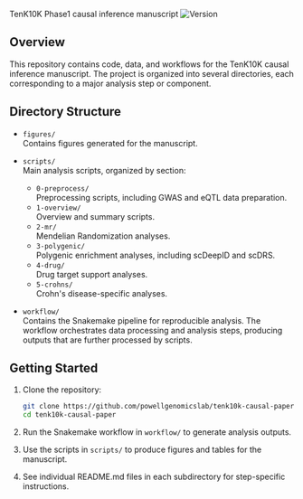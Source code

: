 TenK10K Phase1 causal inference manuscript
![Version](https://img.shields.io/badge/version-preprint)

## Overview

This repository contains code, data, and workflows for the TenK10K causal inference manuscript. The project is organized into several directories, each corresponding to a major analysis step or component.

## Directory Structure

- `figures/`  
  Contains figures generated for the manuscript.

- `scripts/`  
  Main analysis scripts, organized by section:
  - `0-preprocess/`  
    Preprocessing scripts, including GWAS and eQTL data preparation.
  - `1-overview/`  
    Overview and summary scripts.
  - `2-mr/`  
    Mendelian Randomization analyses.
  - `3-polygenic/`  
    Polygenic enrichment analyses, including scDeepID and scDRS.
  - `4-drug/`  
    Drug target support analyses.
  - `5-crohns/`  
    Crohn's disease-specific analyses.

- `workflow/`  
  Contains the Snakemake pipeline for reproducible analysis. The workflow orchestrates data processing and analysis steps, producing outputs that are further processed by scripts.

## Getting Started

1. Clone the repository:
   ```sh
   git clone https://github.com/powellgenomicslab/tenk10k-causal-paper.git
   cd tenk10k-causal-paper
   ```

2. Run the Snakemake workflow in `workflow/` to generate analysis outputs.

3. Use the scripts in `scripts/` to produce figures and tables for the manuscript.

4. See individual README.md files in each subdirectory for step-specific instructions.
